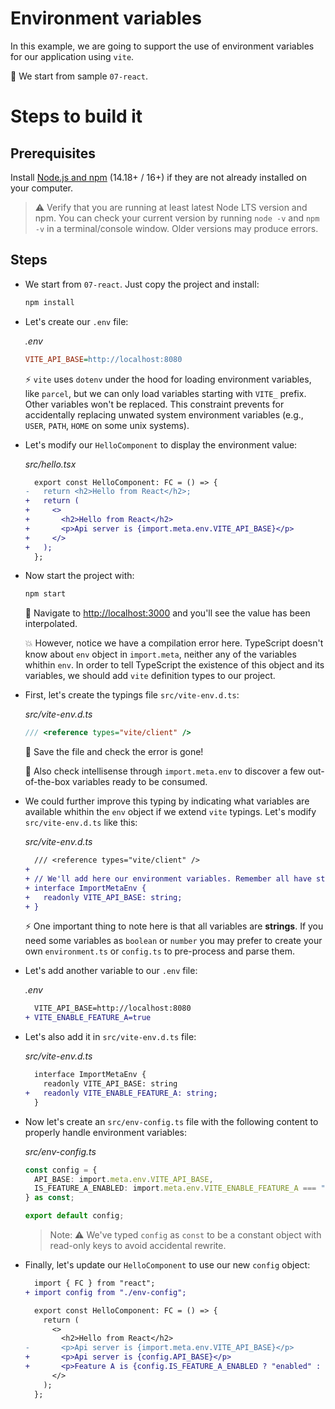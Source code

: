 # Environment variables

In this example, we are going to support the use of environment variables for our application using `vite`.

📌 We start from sample `07-react`.

# Steps to build it

## Prerequisites

Install [Node.js and npm](https://nodejs.org/en/) (14.18+ / 16+) if they are not already installed on your computer.

> ⚠ Verify that you are running at least latest Node LTS version and npm. You can check your current version by running `node -v` and `npm -v` in a terminal/console window. Older versions may produce errors.

## Steps

- We start from `07-react`. Just copy the project and install:

  ```bash
  npm install
  ```

- Let's create our `.env` file:

  _.env_

  ```ini
  VITE_API_BASE=http://localhost:8080
  ```

  ⚡ `vite` uses `dotenv` under the hood for loading environment variables, like `parcel`, but we can only load variables starting with `VITE_` prefix. Other variables won't be replaced. This constraint prevents for accidentally replacing unwated system environment variables (e.g., `USER`, `PATH`, `HOME` on some unix systems).

- Let's modify our `HelloComponent` to display the environment value:

  _src/hello.tsx_

  ```diff
    export const HelloComponent: FC = () => {
  -   return <h2>Hello from React</h2>;
  +   return (
  +     <>
  +       <h2>Hello from React</h2>
  +       <p>Api server is {import.meta.env.VITE_API_BASE}</p>
  +     </>
  +   );
    };
  ```

- Now start the project with:

  ```bash
  npm start
  ```

  🔎 Navigate to [http://localhost:3000](http://localhost:3000) and you'll see the value has been interpolated.

  💥 However, notice we have a compilation error here. TypeScript doesn't know about `env` object in `import.meta`, neither any of the variables whithin `env`. In order to tell TypeScript the existence of this object and its variables, we should add `vite` definition types to our project.

- First, let's create the typings file `src/vite-env.d.ts`:

  _src/vite-env.d.ts_

  ```ts
  /// <reference types="vite/client" />
  ```

  🔎 Save the file and check the error is gone!

  🔎 Also check intellisense through `import.meta.env` to discover a few out-of-the-box variables ready to be consumed.

- We could further improve this typing by indicating what variables are available whithin the `env` object if we extend `vite` typings. Let's modify `src/vite-env.d.ts` like this:

  _src/vite-env.d.ts_

  ```diff
    /// <reference types="vite/client" />
  +
  + // We'll add here our environment variables. Remember all have string values.
  + interface ImportMetaEnv {
  +   readonly VITE_API_BASE: string;
  + }
  ```

  ⚡ One important thing to note here is that all variables are **strings**. If you need some variables as `boolean` or `number` you may prefer to create your own `environment.ts` or `config.ts` to pre-process and parse them.

- Let's add another variable to our `.env` file:

  _.env_

  ```diff
    VITE_API_BASE=http://localhost:8080
  + VITE_ENABLE_FEATURE_A=true
  ```

- Let's also add it in `src/vite-env.d.ts` file:

  _src/vite-env.d.ts_

  ```diff
    interface ImportMetaEnv {
      readonly VITE_API_BASE: string
  +   readonly VITE_ENABLE_FEATURE_A: string;
    }
  ```

- Now let's create an `src/env-config.ts` file with the following content to properly handle environment variables:

  _src/env-config.ts_

  ```ts
  const config = {
    API_BASE: import.meta.env.VITE_API_BASE,
    IS_FEATURE_A_ENABLED: import.meta.env.VITE_ENABLE_FEATURE_A === "true",
  } as const;

  export default config;
  ```

  > Note: ⚠ We've typed `config` as `const` to be a constant object with read-only keys to avoid accidental rewrite.

- Finally, let's update our `HelloComponent` to use our new `config` object:

  ```diff
    import { FC } from "react";
  + import config from "./env-config";

    export const HelloComponent: FC = () => {
      return (
        <>
          <h2>Hello from React</h2>
  -       <p>Api server is {import.meta.env.VITE_API_BASE}</p>
  +       <p>Api server is {config.API_BASE}</p>
  +       <p>Feature A is {config.IS_FEATURE_A_ENABLED ? "enabled" : "disabled"}</p>
        </>
      );
    };
  ```
